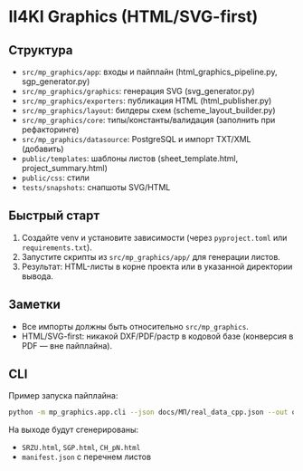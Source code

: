 # II4KI Graphics (HTML/SVG-first)

## Структура
- `src/mp_graphics/app`: входы и пайплайн (html_graphics_pipeline.py, sgp_generator.py)
- `src/mp_graphics/graphics`: генерация SVG (svg_generator.py)
- `src/mp_graphics/exporters`: публикация HTML (html_publisher.py)
- `src/mp_graphics/layout`: билдеры схем (scheme_layout_builder.py)
- `src/mp_graphics/core`: типы/константы/валидация (заполнить при рефакторинге)
- `src/mp_graphics/datasource`: PostgreSQL и импорт TXT/XML (добавить)
- `public/templates`: шаблоны листов (sheet_template.html, project_summary.html)
- `public/css`: стили
- `tests/snapshots`: снапшоты SVG/HTML

## Быстрый старт
1) Создайте venv и установите зависимости (через `pyproject.toml` или `requirements.txt`).
2) Запустите скрипты из `src/mp_graphics/app/` для генерации листов.
3) Результат: HTML-листы в корне проекта или в указанной директории вывода.

## Заметки
- Все импорты должны быть относительно `src/mp_graphics`.
- HTML/SVG-first: никакой DXF/PDF/растр в кодовой базе (конверсия в PDF — вне пайплайна).

## CLI

Пример запуска пайплайна:

```bash
python -m mp_graphics.app.cli --json docs/МП/real_data_cpp.json --out out_html --format A4 --dpi 96
```

На выходе будут сгенерированы:
- `SRZU.html`, `SGP.html`, `CH_pN.html`
- `manifest.json` с перечнем листов
